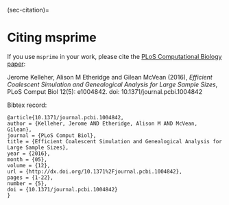 (sec-citation)=

# Citing msprime

If you use `msprime` in your work, please cite the
[PLoS Computational Biology paper](<http://dx.doi.org/10.1371/journal.pcbi.1004842>):

Jerome Kelleher, Alison M Etheridge and Gilean McVean (2016), *Efficient Coalescent
Simulation and Genealogical Analysis for Large Sample Sizes*, PLoS Comput Biol
12(5): e1004842. doi: 10.1371/journal.pcbi.1004842

Bibtex record:

```
@article{10.1371/journal.pcbi.1004842,
author = {Kelleher, Jerome AND Etheridge, Alison M AND McVean, Gilean},
journal = {PLoS Comput Biol},
title = {Efficient Coalescent Simulation and Genealogical Analysis for Large Sample Sizes},
year = {2016},
month = {05},
volume = {12},
url = {http://dx.doi.org/10.1371%2Fjournal.pcbi.1004842},
pages = {1-22},
number = {5},
doi = {10.1371/journal.pcbi.1004842}
}
```


